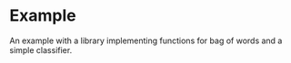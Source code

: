# Example

An example with a library implementing functions for bag of words and a simple classifier.
